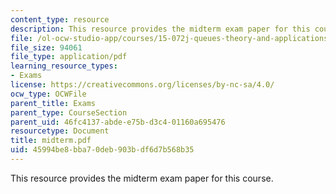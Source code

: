 ```yaml
---
content_type: resource
description: This resource provides the midterm exam paper for this course.
file: /ol-ocw-studio-app/courses/15-072j-queues-theory-and-applications-spring-2006/45994be8bba70deb903bdf6d7b568b35_midterm.pdf
file_size: 94061
file_type: application/pdf
learning_resource_types:
- Exams
license: https://creativecommons.org/licenses/by-nc-sa/4.0/
ocw_type: OCWFile
parent_title: Exams
parent_type: CourseSection
parent_uid: 46fc4137-abde-e75b-d3c4-01160a695476
resourcetype: Document
title: midterm.pdf
uid: 45994be8-bba7-0deb-903b-df6d7b568b35
---
```

This resource provides the midterm exam paper for this course.